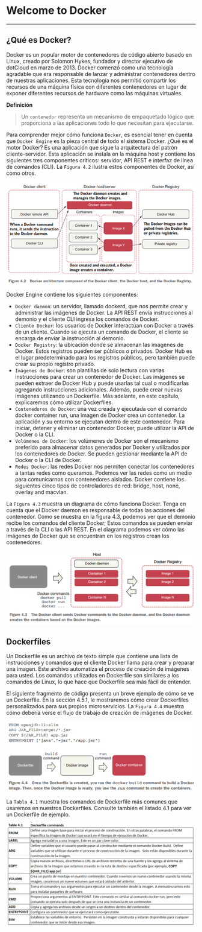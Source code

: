 # Welcome to Docker

---

## ¿Qué es Docker?

Docker es un popular motor de contenedores de código abierto basado en Linux, creado por Solomon Hykes, fundador y
director ejecutivo de dotCloud en marzo de 2013. Docker comenzó como una tecnología agradable que era responsable de
lanzar y administrar contenedores dentro de nuestras aplicaciones. Esta tecnología nos permitió compartir los recursos
de una máquina física con diferentes contenedores en lugar de exponer diferentes recursos de hardware como las máquinas
virtuales.

**Definición**
> Un `contenedor` representa un mecanismo de empaquetado lógico que proporciona a las aplicaciones todo lo que necesitan
> para ejecutarse.

Para comprender mejor cómo funciona `Docker`, es esencial tener en cuenta que `Docker Engine` es la pieza central de
todo el sistema Docker. ¿Qué es el motor Docker? Es una aplicación que sigue la arquitectura del patrón
cliente-servidor. Esta aplicación se instala en la máquina host y contiene los siguientes tres componentes críticos:
servidor, API REST e interfaz de línea de comandos (CLI). La `Figura 4.2` ilustra estos componentes de Docker, así como
otros.

![13.docker-architecture.png](./assets/13.docker-architecture.png)

Docker Engine contiene los siguientes componentes:

- `Docker daemon`: un servidor, llamado dockerd, que nos permite crear y administrar las imágenes de Docker. La API REST
  envía instrucciones al demonio y el cliente CLI ingresa los comandos de Docker.
- `Cliente Docker`: los usuarios de Docker interactúan con Docker a través de un cliente. Cuando se ejecuta un comando
  de Docker, el cliente se encarga de enviar la instrucción al demonio.
- `Docker Registry`: la ubicación donde se almacenan las imágenes de Docker. Estos registros pueden ser públicos o
  privados. Docker Hub es el lugar predeterminado para los registros públicos, pero también puede crear su propio
  registro privado.
- `Imágenes de Docker`: son plantillas de solo lectura con varias instrucciones para crear un contenedor de Docker. Las
  imágenes se pueden extraer de Docker Hub y puede usarlas tal cual o modificarlas agregando instrucciones adicionales.
  Además, puede crear nuevas imágenes utilizando un Dockerfile. Más adelante, en este capítulo, explicaremos cómo
  utilizar Dockerfiles.
- `Contenedores de Docker`: una vez creada y ejecutada con el comando docker container run, una imagen de Docker crea un
  contenedor. La aplicación y su entorno se ejecutan dentro de este contenedor. Para iniciar, detener y eliminar un
  contenedor Docker, puede utilizar la API de Docker o la CLI.
- `Volúmenes de Docker`: los volúmenes de Docker son el mecanismo preferido para almacenar datos generados por Docker y
  utilizados por los contenedores de Docker. Se pueden gestionar mediante la API de Docker o la CLI de Docker.
- `Redes Docker`: las redes Docker nos permiten conectar los contenedores a tantas redes como queramos. Podemos ver las
  redes como un medio para comunicarnos con contenedores aislados. Docker contiene los siguientes cinco tipos de
  controladores de red: bridge, host, none, overlay and macvlan.

La `Figura 4.3` muestra un diagrama de cómo funciona Docker. Tenga en cuenta que el Docker daemon es responsable de
todas las acciones del contenedor. Como se muestra en la figura 4.3, podemos ver que el demonio recibe los comandos del
cliente Docker; Estos comandos se pueden enviar a través de la CLI o las API REST. En el diagrama podemos ver cómo las
imágenes de Docker que se encuentran en los registros crean los contenedores.

![14.docker-client.png](./assets/14.docker-client.png)

## Dockerfiles

Un Dockerfile es un archivo de texto simple que contiene una lista de instrucciones y comandos que el cliente Docker
llama para crear y preparar una imagen. Este archivo automatiza el proceso de creación de imágenes para usted. Los
comandos utilizados en Dockerfile son similares a los comandos de Linux, lo que hace que Dockerfile sea más fácil de
entender.

El siguiente fragmento de código presenta un breve ejemplo de cómo se ve un Dockerfile. En la sección 4.5.1, le
mostraremos cómo crear Dockerfiles personalizados para sus propios microservicios. La `Figura 4.4` muestra cómo debería
verse el flujo de trabajo de creación de imágenes de Docker.

![15.dockerfile-creation.png](./assets/15.dockerfile-creation.png)

La `Tabla 4.1` muestra los comandos de Dockerfile más comunes que usaremos en nuestros Dockerfiles. Consulte también el
listado 4.1 para ver un Dockerfile de ejemplo.

![16.dockerfile-commands.png](./assets/16.dockerfile-commands.png)